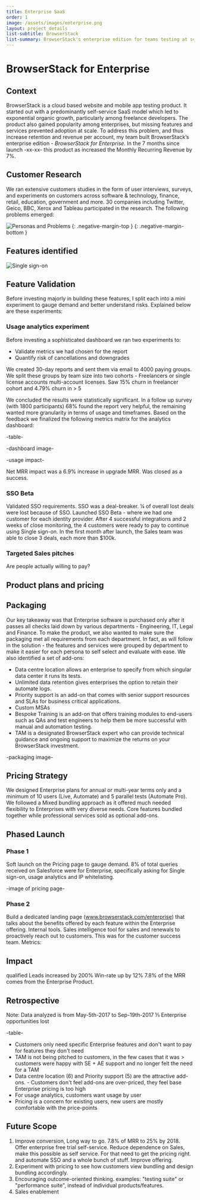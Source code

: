 ```yaml
---
title: Enterprise SaaS
order: 1
image: /assets/images/enterprise.png
layout: project_details
list-subtitle: BrowserStack
list-summary: BrowserStack's enterprise edition for teams testing at scale.
---
```


# BrowserStack for Enterprise

## Context

BrowserStack is a cloud based website and mobile app testing product. It started out with a predominantly self-service SaaS model which led to exponential organic growth, particularly among freelance developers. The product also gained popularity among enterprises, but missing features and services prevented adoption at scale. To address this problem, and thus increase retention and revenue per account, my team built BrowserStack’s enterprise edition - _BrowserStack for Enterprise._ In the 7 months since launch -xx-xx- this product as increased the Monthly Recurring Revenue by 7%.


## Customer Research

We ran extensive customers studies in the form of user interviews, surveys, and experiments on customers across software & technology, finance, retail, education, government and more. 30 companies including Twitter, Geico, BBC, Xerox and Tableau participated in the research. The following problems emerged:

![Personas and Problems](/assets/images/saas_personas.png)
{: .negative-margin-top }
{: .negative-margin-bottom }

## Features identified

![Single sign-on](/assets/images/features_grid_white.png)



## Feature Validation

Before investing majorly in building these features, I split each into a mini experiment to gauge demand and better understand risks. Explained below are these experiments:

### Usage analytics experiment
Before investing a sophisticated dashboard we ran two experiments to:
- Validate metrics we had chosen for the report
- Quantify risk of cancellations and downgrades

We created 30-day reports and sent them via email to 4000 paying groups. We split these groups by team size into two cohorts - Freelancers or single license accounts multi-account licenses. Saw 15% churn in freelancer cohort
and 4.79% churn in > 5

We concluded the results were statistically significant. In a follow up survey (with 1800 participants) 68% found the report very helpful, the remaining wanted more granularity in terms of usage and timeframes. Based on the feedback we finalized the following metrics matrix for the analytics dashboard:

-table-

-dashboard image-

-usage impact-

Net MRR impact was a 6.9% increase in upgrade MRR. Was closed as a success.

### SSO Beta

Validated SSO requirements. SSO was a deal-breaker. ¼ of overall lost deals were lost because of SSO. Launched SSO Beta - where we had one customer for each identity provider. After 4 successful integrations and 2 weeks of close monitoring, the 4 customers were ready to pay to continue using Single sign-on. In the first month after launch, the Sales team was able to close 3 deals, each more than $100k.

### Targeted Sales pitches
Are people actually willing to pay?

## Product plans and pricing

## Packaging
Our key takeaway was that Enterprise software is purchased only after it passes all checks laid down by various departments - Engineering, IT, Legal and Finance. To make the product, we also wanted to make sure the packaging met all requirements from each department. In fact, as will follow in the solution - the features and services were grouped by department to make it easier for each persona to self select and evaluate with ease. We also identified a set of add-ons:

- Data centre location allows an enterprise to specify from which singular data center it runs its tests.
- Unlimited data retention gives enterprises the option to retain their automate logs.
- Priority support is an add-on that comes with senior support resources and SLAs for business critical applications.
- Custom MSAs
- Bespoke Training is an add-on that offers training modules to end-users such as QAs and test engineers to help them be more successful with manual and automation testing.
- TAM is a designated BrowserStack expert who can provide technical guidance and ongoing support to maximize the returns on your BrowserStack investment.

-packaging image-

## Pricing Strategy

We designed Enterprise plans for annual or multi-year terms only and a minimum of 10 users (Live, Automate) and 5 parallel tests (Automate Pro). We followed a Mixed bundling approach as it offered much needed flexibility to Enterprises with very diverse needs. Core features bundled together while professional services sold as optional add-ons.


## Phased Launch

### Phase 1
Soft launch on the Pricing page to gauge demand. 8% of total queries received on Salesforce were for Enterprise, specifically asking for Single sign-on, usage analytics and IP whitelisting.

 -image of pricing page-

### Phase 2

Build a dedicated landing page (www.browserstack.com/enterprise) that talks about the benefits offered by each feature within the Enterprise offering. Internal tools. Sales intelligence tool for sales and renewals to proactively reach out to customers. This was for the customer success team. Metrics:

## Impact
qualified Leads increased by 200%
Win-rate up by 12%
7.8% of the MRR comes from the Enterprise Product.


## Retrospective

Note: Data analyzed is from May-5th-2017 to Sep-19th-2017
⅓  Enterprise opportunities lost

-table-

- Customers only need specific Enterprise features and don't want to pay for features they don't need
- TAM is not being pitched to customers, in the few cases that it was > customers were happy with SE + AE support and no longer felt the need for a TAM
- Data centre location (6) and Priority support (5) are the attractive add-ons. - Customers don't feel add-ons are over-priced, they feel base Enterprise pricing is too high
- For usage analytics, customers want usage by user
- Pricing is a concern for existing users, new users are mostly comfortable with the price-points


## Future Scope

1. Improve conversion, Long way to go. 7.8% of MRR to 25% by 2018. Offer enterprise free trial self-service. Reduce dependence on Sales, make this possible as self service. For that need to get the pricing right. and automate SSO and a whole bunch of stuff. Improve offering.
2. Experiment with pricing to see how customers view bundling and design bundling accordingly.
3. Encouraging outcome-oriented thinking. examples: "testing suite" or "performance suite", instead of individual products/features.
4. Sales enablement
